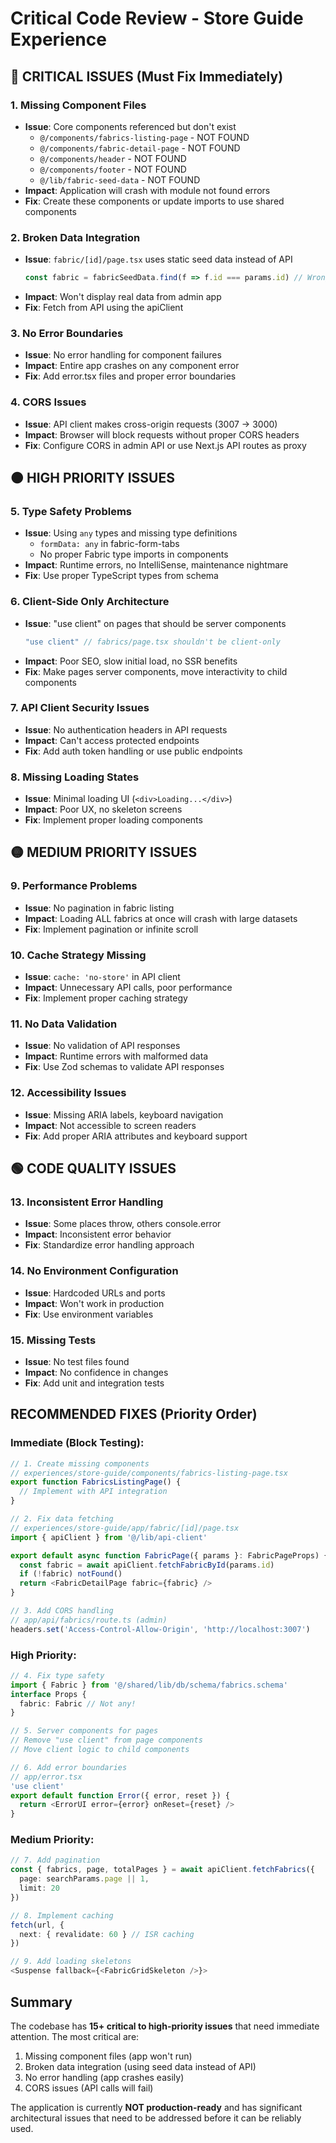 # Critical Code Review - Store Guide Experience

## 🔴 CRITICAL ISSUES (Must Fix Immediately)

### 1. **Missing Component Files**
- **Issue**: Core components referenced but don't exist
  - `@/components/fabrics-listing-page` - NOT FOUND
  - `@/components/fabric-detail-page` - NOT FOUND  
  - `@/components/header` - NOT FOUND
  - `@/components/footer` - NOT FOUND
  - `@/lib/fabric-seed-data` - NOT FOUND
- **Impact**: Application will crash with module not found errors
- **Fix**: Create these components or update imports to use shared components

### 2. **Broken Data Integration**
- **Issue**: `fabric/[id]/page.tsx` uses static seed data instead of API
  ```typescript
  const fabric = fabricSeedData.find(f => f.id === params.id) // Wrong!
  ```
- **Impact**: Won't display real data from admin app
- **Fix**: Fetch from API using the apiClient

### 3. **No Error Boundaries**
- **Issue**: No error handling for component failures
- **Impact**: Entire app crashes on any component error
- **Fix**: Add error.tsx files and proper error boundaries

### 4. **CORS Issues**
- **Issue**: API client makes cross-origin requests (3007 → 3000)
- **Impact**: Browser will block requests without proper CORS headers
- **Fix**: Configure CORS in admin API or use Next.js API routes as proxy

## 🟠 HIGH PRIORITY ISSUES

### 5. **Type Safety Problems**
- **Issue**: Using `any` types and missing type definitions
  - `formData: any` in fabric-form-tabs
  - No proper Fabric type imports in components
- **Impact**: Runtime errors, no IntelliSense, maintenance nightmare
- **Fix**: Use proper TypeScript types from schema

### 6. **Client-Side Only Architecture**
- **Issue**: "use client" on pages that should be server components
  ```typescript
  "use client" // fabrics/page.tsx shouldn't be client-only
  ```
- **Impact**: Poor SEO, slow initial load, no SSR benefits
- **Fix**: Make pages server components, move interactivity to child components

### 7. **API Client Security Issues**
- **Issue**: No authentication headers in API requests
- **Impact**: Can't access protected endpoints
- **Fix**: Add auth token handling or use public endpoints

### 8. **Missing Loading States**
- **Issue**: Minimal loading UI (`<div>Loading...</div>`)
- **Impact**: Poor UX, no skeleton screens
- **Fix**: Implement proper loading components

## 🟡 MEDIUM PRIORITY ISSUES

### 9. **Performance Problems**
- **Issue**: No pagination in fabric listing
- **Impact**: Loading ALL fabrics at once will crash with large datasets
- **Fix**: Implement pagination or infinite scroll

### 10. **Cache Strategy Missing**
- **Issue**: `cache: 'no-store'` in API client
- **Impact**: Unnecessary API calls, poor performance
- **Fix**: Implement proper caching strategy

### 11. **No Data Validation**
- **Issue**: No validation of API responses
- **Impact**: Runtime errors with malformed data
- **Fix**: Use Zod schemas to validate API responses

### 12. **Accessibility Issues**
- **Issue**: Missing ARIA labels, keyboard navigation
- **Impact**: Not accessible to screen readers
- **Fix**: Add proper ARIA attributes and keyboard support

## 🟢 CODE QUALITY ISSUES

### 13. **Inconsistent Error Handling**
- **Issue**: Some places throw, others console.error
- **Impact**: Inconsistent error behavior
- **Fix**: Standardize error handling approach

### 14. **No Environment Configuration**
- **Issue**: Hardcoded URLs and ports
- **Impact**: Won't work in production
- **Fix**: Use environment variables

### 15. **Missing Tests**
- **Issue**: No test files found
- **Impact**: No confidence in changes
- **Fix**: Add unit and integration tests

## RECOMMENDED FIXES (Priority Order)

### Immediate (Block Testing):
```typescript
// 1. Create missing components
// experiences/store-guide/components/fabrics-listing-page.tsx
export function FabricsListingPage() {
  // Implement with API integration
}

// 2. Fix data fetching
// experiences/store-guide/app/fabric/[id]/page.tsx
import { apiClient } from '@/lib/api-client'

export default async function FabricPage({ params }: FabricPageProps) {
  const fabric = await apiClient.fetchFabricById(params.id)
  if (!fabric) notFound()
  return <FabricDetailPage fabric={fabric} />
}

// 3. Add CORS handling
// app/api/fabrics/route.ts (admin)
headers.set('Access-Control-Allow-Origin', 'http://localhost:3007')
```

### High Priority:
```typescript
// 4. Fix type safety
import { Fabric } from '@/shared/lib/db/schema/fabrics.schema'
interface Props {
  fabric: Fabric // Not any!
}

// 5. Server components for pages
// Remove "use client" from page components
// Move client logic to child components

// 6. Add error boundaries
// app/error.tsx
'use client'
export default function Error({ error, reset }) {
  return <ErrorUI error={error} onReset={reset} />
}
```

### Medium Priority:
```typescript
// 7. Add pagination
const { fabrics, page, totalPages } = await apiClient.fetchFabrics({
  page: searchParams.page || 1,
  limit: 20
})

// 8. Implement caching
fetch(url, {
  next: { revalidate: 60 } // ISR caching
})

// 9. Add loading skeletons
<Suspense fallback={<FabricGridSkeleton />}>
```

## Summary

The codebase has **15+ critical to high-priority issues** that need immediate attention. The most critical are:
1. Missing component files (app won't run)
2. Broken data integration (using seed data instead of API)
3. No error handling (app crashes easily)
4. CORS issues (API calls will fail)

The application is currently **NOT production-ready** and has significant architectural issues that need to be addressed before it can be reliably used.